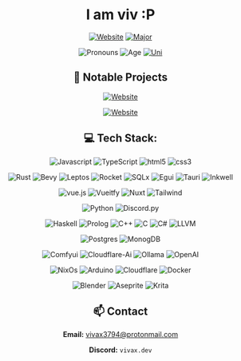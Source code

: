 <div align="center">

# I am viv :P

[![Website](https://img.shields.io/badge/Website-vivax.dev-blue?style=for-the-badge&color=purple&)](https://vivax.dev/)
[![Major](https://img.shields.io/badge/Major-CS-darkcyan?style=for-the-badge)](https://uit.no/utdanning/program/446220/datateknikk_ingenior_-_bachelor_nettbasert)

![Pronouns](https://img.shields.io/badge/Pronouns-they%2Fshe%2Fhe-darkred?style=for-the-badge&labelColor=red)
![Age](https://img.shields.io/badge/Age-19-darkgreen?style=for-the-badge&labelColor=green)
[![Uni](https://img.shields.io/badge/Univeristy-UiT-darkblue?style=for-the-badge&labelColor=blue)](https://uit.no/)

## 📝 Notable Projects
[![Website](https://img.shields.io/badge/Spinny_Jumper-17%2F82-blue?style=for-the-badge&labelColor=gray&logo=itch.io)](https://vivax.itch.io/spinny-jumper)

[![Website](https://img.shields.io/github/stars/vivax3794/ComfyUI-Sub-Nodes?style=for-the-badge&label=ComfyUI-Sub-Nodes&logo=github)](https://github.com/vivax3794/ComfyUI-Sub-Nodes/)

## 💻 Tech Stack:
![Javascript](https://img.shields.io/badge/Javascript-darkorange?logo=Javascript)
![TypeScript](https://img.shields.io/badge/TypeScript-darkorange?logo=typescript)
![html5](https://img.shields.io/badge/html5-darkorange?logo=html5)
![css3](https://img.shields.io/badge/css3-darkorange?logo=css3)

![Rust](https://img.shields.io/badge/Rust-darkred?logo=rust)
![Bevy](https://img.shields.io/badge/Bevy-darkred?logo=bevy)
![Leptos](https://img.shields.io/badge/Leptos-darkred?logo=leptos)
![Rocket](https://img.shields.io/badge/Rocket-darkred?logo=rocket)
![SQLx](https://img.shields.io/badge/sqlx-darkred)
![Egui](https://img.shields.io/badge/Egui-darkred)
![Tauri](https://img.shields.io/badge/Tauri-darkred?logo=tauri)
![Inkwell](https://img.shields.io/badge/Inkwell-darkred?logo=llvm)

![vue.js](https://img.shields.io/badge/vue.js-darkgreen?logo=vuedotjs)
![Vueitfy](https://img.shields.io/badge/Vueitfy-darkgreen?logo=vuetify)
![Nuxt](https://img.shields.io/badge/Nuxt.js-darkgreen?logo=Nuxt.js)
![Tailwind](https://img.shields.io/badge/Tailwindcss-darkgreen?logo=tailwindcss)

![Python](https://img.shields.io/badge/python-blue?logo=python&logoColor=yellow)
![Discord.py](https://img.shields.io/badge/Discord.py-blue?logo=discord&logoColor=yellow)

![Haskell](https://img.shields.io/badge/Haskell-darkmagenta?logo=haskell)
![Prolog](https://img.shields.io/badge/Prolog-darkmagenta)
![C++](https://img.shields.io/badge/C++-darkmagenta?logo=c%2B%2B)
![C](https://img.shields.io/badge/C-darkmagenta?logo=c)
![C#](https://img.shields.io/badge/C%23-darkmagenta)
![LLVM](https://img.shields.io/badge/LLVM-darkmagenta?logo=llvm)

![Postgres](https://img.shields.io/badge/PostgresSQL-yellow?logo=postgresql)
![MonogDB](https://img.shields.io/badge/MonogDB-yellow?logo=mongodb)

![Comfyui](https://img.shields.io/badge/ComfyUI-darkblue)
![Cloudflare-Ai](https://img.shields.io/badge/Cloudflare_Workers_Ai-darkblue?logo=Cloudflare&logoColor=white)
![Ollama](https://img.shields.io/badge/Ollama-darkblue?&logoColor=white)
![OpenAI](https://img.shields.io/badge/OpenAI_API-darkblue?logo=openai&logoColor=white)

![NixOs](https://img.shields.io/badge/Nix-F38020?logo=nixos)
![Arduino](https://img.shields.io/badge/Arduino-F38020?logo=Arduino)
![Cloudflare](https://img.shields.io/badge/Cloudflare-F38020?logo=Cloudflare&logoColor=white)
![Docker](https://img.shields.io/badge/Docker-F38020?logo=Docker&logoColor=white)

![Blender](https://img.shields.io/badge/Blender-336157?logo=Blender)
![Aseprite](https://img.shields.io/badge/Aseprite-336157?logo=Aseprite)
![Krita](https://img.shields.io/badge/Krita-336157?logo=krita)

## 📫 Contact
**Email:** vivax3794@protonmail.com

**Discord:** `vivax.dev`

</div>
